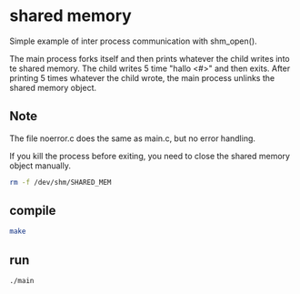 # shared memory
Simple example of inter process communication with shm_open().

The main process forks itself and then prints whatever the child writes into te shared memory. The child writes 5 time "hallo <#>" and then exits. After printing 5 times whatever the child wrote, the main process unlinks the shared memory object.

## Note
The file noerror.c does the same as main.c, but no error handling.

If you kill the process before exiting, you need to close the shared memory object manually. 
```bash
rm -f /dev/shm/SHARED_MEM
```
## compile
```bash
make
```
## run 
```bash
./main
```

